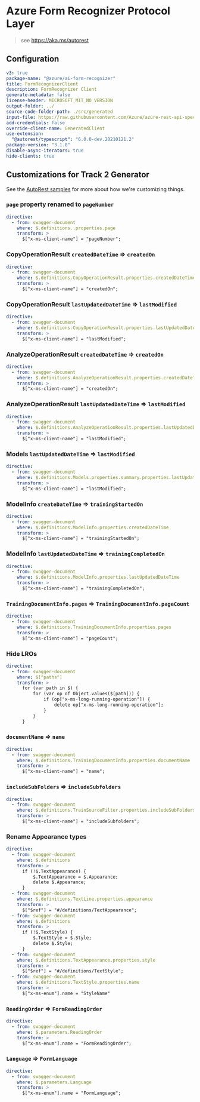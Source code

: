 # Azure Form Recognizer Protocol Layer

> see https://aka.ms/autorest

## Configuration

```yaml
v3: true
package-name: "@azure/ai-form-recognizer"
title: FormRecognizerClient
description: FormRecognizer Client
generate-metadata: false
license-header: MICROSOFT_MIT_NO_VERSION
output-folder: ../
source-code-folder-path: ./src/generated
input-file: https://raw.githubusercontent.com/Azure/azure-rest-api-specs/master/specification/cognitiveservices/data-plane/FormRecognizer/stable/v2.1/FormRecognizer.json
add-credentials: false
override-client-name: GeneratedClient
use-extension:
  "@autorest/typescript": "6.0.0-dev.20210121.2"
package-version: "3.1.0"
disable-async-iterators: true
hide-clients: true
```

## Customizations for Track 2 Generator

See the [AutoRest samples](https://github.com/Azure/autorest/tree/master/Samples/3b-custom-transformations)
for more about how we're customizing things.

### `page` property renamed to `pageNumber`

```yaml
directive:
  - from: swagger-document
    where: $.definitions..properties.page
    transform: >
      $["x-ms-client-name"] = "pageNumber";
```

### CopyOperationResult `createdDateTime` => `createdOn`

```yaml
directive:
  - from: swagger-document
    where: $.definitions.CopyOperationResult.properties.createdDateTime
    transform: >
      $["x-ms-client-name"] = "createdOn";
```

### CopyOperationResult `lastUpdatedDateTime` => `lastModified`

```yaml
directive:
  - from: swagger-document
    where: $.definitions.CopyOperationResult.properties.lastUpdatedDateTime
    transform: >
      $["x-ms-client-name"] = "lastModified";
```

### AnalyzeOperationResult `createdDateTime` => `createdOn`

```yaml
directive:
  - from: swagger-document
    where: $.definitions.AnalyzeOperationResult.properties.createdDateTime
    transform: >
      $["x-ms-client-name"] = "createdOn";
```

### AnalyzeOperationResult `lastUpdatedDateTime` => `lastModified`

```yaml
directive:
  - from: swagger-document
    where: $.definitions.AnalyzeOperationResult.properties.lastUpdatedDateTime
    transform: >
      $["x-ms-client-name"] = "lastModified";
```

### Models `lastUpdatedDateTime` => `lastModified`

```yaml
directive:
  - from: swagger-document
    where: $.definitions.Models.properties.summary.properties.lastUpdatedDateTime
    transform: >
      $["x-ms-client-name"] = "lastModified";
```

### ModelInfo `createDateTime` => `trainingStartedOn`

```yaml
directive:
  - from: swagger-document
    where: $.definitions.ModelInfo.properties.createdDateTime
    transform: >
      $["x-ms-client-name"] = "trainingStartedOn";
```

### ModelInfo `lastUpdatedDateTime` => `trainingCompletedOn`

```yaml
directive:
  - from: swagger-document
    where: $.definitions.ModelInfo.properties.lastUpdatedDateTime
    transform: >
      $["x-ms-client-name"] = "trainingCompletedOn";
```

### `TrainingDocumentInfo.pages` => `TrainingDocumentInfo.pageCount`

```yaml
directive:
  - from: swagger-document
    where: $.definitions.TrainingDocumentInfo.properties.pages
    transform: >
      $["x-ms-client-name"] = "pageCount";
```

### Hide LROs

```yaml
directive:
  - from: swagger-document
    where: $["paths"]
    transform: >
      for (var path in $) {
          for (var op of Object.values($[path])) {
              if (op["x-ms-long-running-operation"]) {
                  delete op["x-ms-long-running-operation"];
              }
          }
      }
```

### `documentName` => `name`

```yaml
directive:
  - from: swagger-document
    where: $.definitions.TrainingDocumentInfo.properties.documentName
    transform: >
      $["x-ms-client-name"] = "name";
```

### `includeSubFolders` => `includeSubfolders`

```yaml
directive:
  - from: swagger-document
    where: $.definitions.TrainSourceFilter.properties.includeSubFolders
    transform: >
      $["x-ms-client-name"] = "includeSubfolders";
```

### Rename Appearance types

```yaml
directive:
  - from: swagger-document
    where: $.definitions
    transform: >
      if (!$.TextAppearance) {
          $.TextAppearance = $.Appearance;
          delete $.Appearance;
      }
  - from: swagger-document
    where: $.definitions.TextLine.properties.appearance
    transform: >
      $["$ref"] = "#/definitions/TextAppearance";
  - from: swagger-document
    where: $.definitions
    transform: >
      if (!$.TextStyle) {
          $.TextStyle = $.Style;
          delete $.Style;
      }
  - from: swagger-document
    where: $.definitions.TextAppearance.properties.style
    transform: >
      $["$ref"] = "#/definitions/TextStyle";
  - from: swagger-document
    where: $.definitions.TextStyle.properties.name
    transform: >
      $["x-ms-enum"].name = "StyleName"
```

### `ReadingOrder` => `FormReadingOrder`

```yaml
directive:
  - from: swagger-document
    where: $.parameters.ReadingOrder
    transform: >
      $["x-ms-enum"].name = "FormReadingOrder";
```

### `Language` => `FormLanguage`

```yaml
directive:
  - from: swagger-document
    where: $.parameters.Language
    transform: >
      $["x-ms-enum"].name = "FormLanguage";
```
